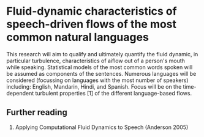 # Fluid-dynamic characteristics of speech-driven flows of the most common natural languages
This research will aim to qualify and ultimately quantify the fluid dynamic, in particular turbulence, characteristics of aiflow out of a person's mouth while speaking. Statistical models of the most common words spoken will be assumed as components of the sentences. Numerous languages will be considered (focussing on languages with the most number of speakers) including: English, Mandarin, Hindi, and Spanish. Focus will be on the time-dependent turbulent properties [1] of the different language-based flows. 

## Further reading
1. Applying Computational Fluid Dynamics to Speech (Anderson 2005)
